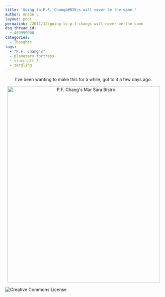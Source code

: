 ```yaml
---
title: 'Going to P.F. Chang&#039;s will never be the same.'
author: Anson L
layout: post
permalink: /2011/12/going-to-p-f-changs-will-never-be-the-same
dsq_thread_id:
  - 499999900
categories:
  - Thoughts
tags:
  - "P.F. Chang's"
  - planetary fortress
  - starcraft 2
  - zergling
---
```

<p style="text-align: center;">
  I&#8217;ve been wanting to make this for a while, got to it a few days ago.
</p>

<p style="text-align: center;">
  <a href="https://ansonliu.com/grabs/pfcomic.png"><img class="aligncenter size-full wp-image-1183" title="P.F. Chang's Mar Sara Bistro" src="https://ansonliu.com/wp-content/uploads/2011/12/pfcomic.png" alt="P.F. Chang's Mar Sara Bistro" width="491" height="631" /></a>
</p>

<img class="alignright" style="border-width: 0;" src="https://i.creativecommons.org/l/by-sa/3.0/88x31.png" alt="Creative Commons License" />